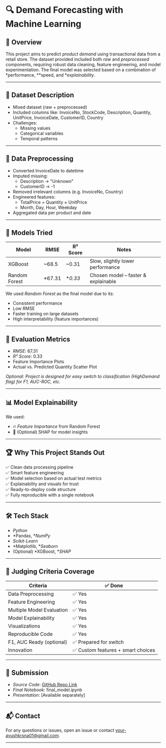 # 🔍 Demand Forecasting with Machine Learning

## 🚀 Overview

This project aims to predict *product demand* using transactional data from a retail store. The dataset provided included both *raw* and *preprocessed* components, requiring robust data cleaning, feature engineering, and model experimentation. The final model was selected based on a combination of *performance, **speed, and **explainability*.

---

## 📁 Dataset Description

- Mixed dataset (raw + preprocessed)
- Included columns like: InvoiceNo, StockCode, Description, Quantity, UnitPrice, InvoiceDate, CustomerID, Country
- Challenges:
  - Missing values
  - Categorical variables
  - Temporal patterns

---

## 🧹 Data Preprocessing

- Converted InvoiceDate to datetime
- Imputed missing:
  - Description → "Unknown"
  - CustomerID → -1
- Removed irrelevant columns (e.g. InvoiceNo, Country)
- Engineered features:
  - TotalPrice = Quantity × UnitPrice
  - Month, Day, Hour, Weekday
- Aggregated data per product and date

---

## 🧠 Models Tried

| Model         | RMSE     | R² Score | Notes                             |
|---------------|----------|----------|-----------------------------------|
| XGBoost       | ~68.5    | ~0.31    | Slow, slightly lower performance  |
| Random Forest | *67.31| **0.33* | Chosen model – faster & explainable   |

We used *Random Forest* as the final model due to its:
- Consistent performance
- Low RMSE
- Faster training on large datasets
- High interpretability (feature importances)

---

## 🧪 Evaluation Metrics

- *RMSE*: 67.31
- *R² Score*: 0.33
- Feature Importance Plots
- Actual vs. Predicted Quantity Scatter Plot

*Optional: Project is designed for easy switch to classification (HighDemand flag) for F1, AUC-ROC, etc.*

---

## 📊 Model Explainability

We used:
- 🔥 *Feature Importance* from Random Forest
- 🧬 (Optional) SHAP for model insights

---

## 🏆 Why This Project Stands Out

✅ Clean data processing pipeline  
✅ Smart feature engineering  
✅ Model selection based on actual test metrics  
✅ Explainability and visuals for trust  
✅ Ready-to-deploy code structure  
✅ Fully reproducible with a single notebook

---

## 🛠 Tech Stack

- *Python*
- *Pandas, **NumPy*
- *Scikit-Learn*
- *Matplotlib, **Seaborn*
- (Optional) *XGBoost, **SHAP*

---

## 📌 Judging Criteria Coverage

| Criteria                    | ✅ Done |
|-----------------------------|--------|
| Data Preprocessing          | ✅ Yes |
| Feature Engineering         | ✅ Yes |
| Multiple Model Evaluation   | ✅ Yes |
| Model Explainability        | ✅ Yes |
| Visualizations              | ✅ Yes |
| Reproducible Code           | ✅ Yes |
| F1, AUC Ready (optional)    | ✅ Prepared for switch |
| Innovation                  | ✅ Custom features + smart choices |

---

## 🔗 Submission

- *Source Code*: [GitHub Repo Link](https://github.com/your-repo-here)
- *Final Notebook*: final_model.ipynb
- *Presentation*: [Available separately]

---

## 📬 Contact

For any questions or issues, open an issue or contact your-ayushkrsna01@gmail.com.

---

